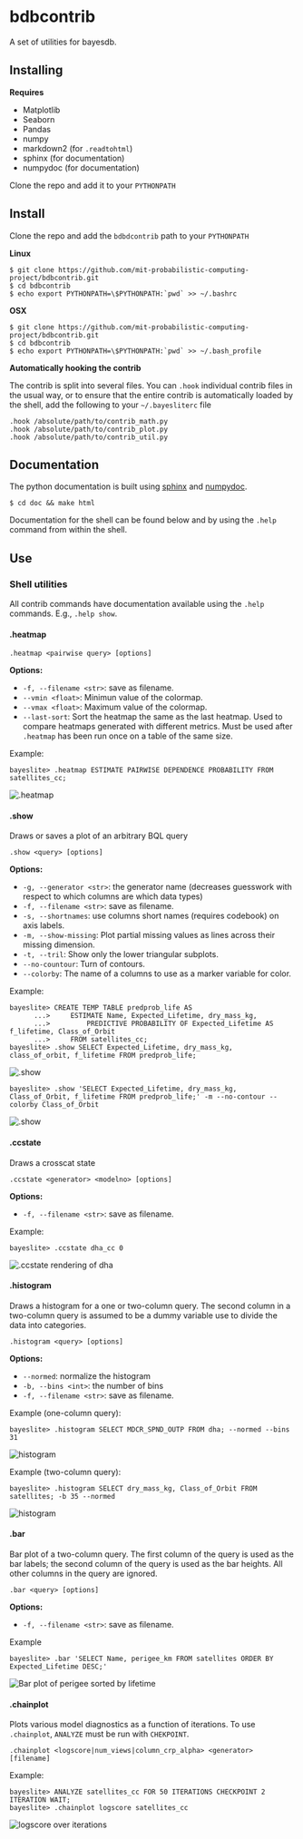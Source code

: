 # bdbcontrib

A set of utilities for bayesdb.


## Installing
**Requires**

- Matplotlib
- Seaborn
- Pandas
- numpy
- markdown2 (for `.readtohtml`)
- sphinx (for documentation)
- numpydoc (for documentation)

Clone the repo and add it to your `PYTHONPATH`

## Install
Clone the repo and add the `bdbdcontrib` path to your `PYTHONPATH`

**Linux**
```
$ git clone https://github.com/mit-probabilistic-computing-project/bdbcontrib.git
$ cd bdbcontrib
$ echo export PYTHONPATH=\$PYTHONPATH:`pwd` >> ~/.bashrc
```

**OSX**
```
$ git clone https://github.com/mit-probabilistic-computing-project/bdbcontrib.git
$ cd bdbcontrib
$ echo export PYTHONPATH=\$PYTHONPATH:`pwd` >> ~/.bash_profile
```

**Automatically hooking the contrib**

The contrib is split into several files. You can `.hook` individual contrib
files in the usual way, or to ensure that the entire contrib is automatically
loaded by the shell, add the following to your `~/.bayesliterc` file

    .hook /absolute/path/to/contrib_math.py
    .hook /absolute/path/to/contrib_plot.py
    .hook /absolute/path/to/contrib_util.py

## Documentation

The python documentation is built using [sphinx](http://sphinx-doc.org/) and
[numpydoc](https://pypi.python.org/pypi/numpydoc).

```
$ cd doc && make html
```

Documentation for the shell can be found below and by using the `.help`
command from within the shell.


## Use

### Shell utilities

All contrib commands have documentation available using the `.help` commands. E.g., `.help show`.

#### .heatmap

    .heatmap <pairwise query> [options]

**Options:**
- `-f, --filename <str>`: save as filename.
- `--vmin <float>`: Minimun value of the colormap.
- `--vmax <float>`: Maximum value of the colormap.
- `--last-sort`: Sort the heatmap the same as the last heatmap. Used to compare
heatmaps generated with different metrics. Must be used after `.heatmap` has
been run once on a table of the same size.

Example:

    bayeslite> .heatmap ESTIMATE PAIRWISE DEPENDENCE PROBABILITY FROM satellites_cc;

![.heatmap](doc/zmatrix.png)

#### .show
Draws or saves a plot of an arbitrary BQL query

    .show <query> [options]

**Options:**
- `-g, --generator <str>`: the generator name (decreases guesswork with respect to which columns are
    which data types)
- `-f, --filename <str>`: save as filename.
- `-s, --shortnames`: use columns short names (requires codebook) on axis labels.
- `-m, --show-missing`: Plot partial missing values as lines across their missing dimension.
- `-t, --tril`: Show only the lower triangular subplots.
- `--no-countour`: Turn of contours.
- `--colorby`: The name of a columns to use as a marker variable for color.

Example:

    bayeslite> CREATE TEMP TABLE predprob_life AS
          ...>     ESTIMATE Name, Expected_Lifetime, dry_mass_kg,
          ...>         PREDICTIVE PROBABILITY OF Expected_Lifetime AS f_lifetime, Class_of_Orbit
          ...>     FROM satellites_cc;
    bayeslite> .show SELECT Expected_Lifetime, dry_mass_kg, class_of_orbit, f_lifetime FROM predprob_life;

![.show](doc/pairplot.png)

    bayeslite> .show 'SELECT Expected_Lifetime, dry_mass_kg, Class_of_Orbit, f_lifetime FROM predprob_life;' -m --no-contour --colorby Class_of_Orbit

![.show](doc/pairplot2.png)

#### .ccstate
Draws a crosscat state

    .ccstate <generator> <modelno> [options]

**Options:**
- `-f, --filename <str>`: save as filename.

Example:

    bayeslite> .ccstate dha_cc 0

![.ccstate rendering of dha](doc/ccstate_1.png)

#### .histogram
Draws a histogram for a one or two-column query. The second column in a
two-column query is assumed to be a dummy variable use to divide the data
into categories.

    .histogram <query> [options]

**Options:**
- `--normed`: normalize the histogram
- `-b, --bins <int>`: the number of bins
- `-f, --filename <str>`: save as filename.

Example (one-column query):

    bayeslite> .histogram SELECT MDCR_SPND_OUTP FROM dha; --normed --bins 31

![histogram](doc/hist1.png)

Example (two-column query):

    bayeslite> .histogram SELECT dry_mass_kg, Class_of_Orbit FROM satellites; -b 35 --normed

![histogram](doc/hist2.png)

#### .bar
Bar plot of a two-column query. The first column of the query is used as the
bar labels; the second column of the query is used as the bar heights. All
other columns in the query are ignored.

    .bar <query> [options]

**Options:**
- `-f, --filename <str>`: save as filename.

Example

    bayeslite> .bar 'SELECT Name, perigee_km FROM satellites ORDER BY Expected_Lifetime DESC;'

![Bar plot of perigee sorted by lifetime](doc/bar.png)

#### .chainplot
Plots various model diagnostics as a function of iterations. To use `.chainplot`, `ANALYZE` must
be run with `CHEKPOINT`.

    .chainplot <logscore|num_views|column_crp_alpha> <generator> [filename]

Example:

    bayeslite> ANALYZE satellites_cc FOR 50 ITERATIONS CHECKPOINT 2 ITERATION WAIT;
    bayeslite> .chainplot logscore satellites_cc

![logscore over iterations](doc/logscore.png)
